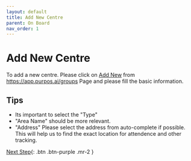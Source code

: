 ```yaml
---
layout: default
title: Add New Centre
parent: On Board
nav_order: 1
---
```


# Add New Centre

To add a new centre. Please click on <a href="https://app.purpos.ai/centers/new/">Add New</a> from <a href="https://app.purpos.ai/groups">https://app.purpos.ai/groups</a> Page and please fill the basic information.

## Tips

-   Its important to select the "Type"
-   "Area Name" should be more relevant.
-   "Address" Please select the address from auto-complete if possible. This will help us to find the exact location for attendence and other tracking.

[Next Step](/on-board/add-subscription.html){: .btn .btn-purple .mr-2 }
